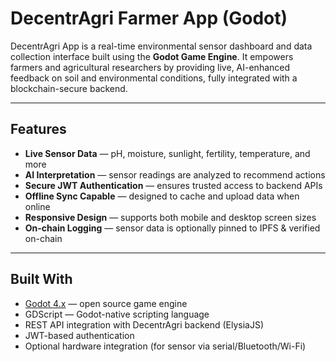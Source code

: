 # DecentrAgri Farmer App (Godot)

DecentrAgri App is a real-time environmental sensor dashboard and data collection interface built using the **Godot Game Engine**. It empowers farmers and agricultural researchers by providing live, AI-enhanced feedback on soil and environmental conditions, fully integrated with a blockchain-secure backend.

---

## Features

- **Live Sensor Data** — pH, moisture, sunlight, fertility, temperature, and more
- **AI Interpretation** — sensor readings are analyzed to recommend actions
- **Secure JWT Authentication** — ensures trusted access to backend APIs
- **Offline Sync Capable** — designed to cache and upload data when online
- **Responsive Design** — supports both mobile and desktop screen sizes
- **On-chain Logging** — sensor data is optionally pinned to IPFS & verified on-chain

---

## Built With

- [Godot 4.x](https://godotengine.org) — open source game engine
- GDScript — Godot-native scripting language
- REST API integration with DecentrAgri backend (ElysiaJS)
- JWT-based authentication
- Optional hardware integration (for sensor via serial/Bluetooth/Wi-Fi)
